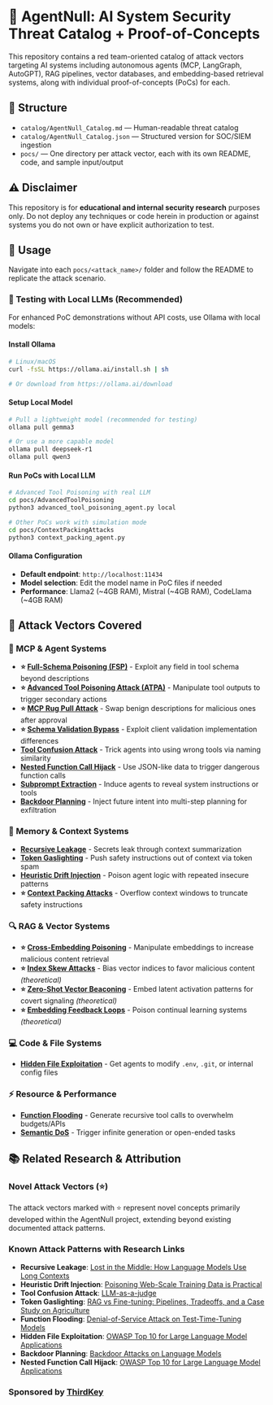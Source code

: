 # 🧠 AgentNull: AI System Security Threat Catalog + Proof-of-Concepts

This repository contains a red team-oriented catalog of attack vectors targeting AI systems including autonomous agents (MCP, LangGraph, AutoGPT), RAG pipelines, vector databases, and embedding-based retrieval systems, along with individual proof-of-concepts (PoCs) for each.

## 📘 Structure

- `catalog/AgentNull_Catalog.md` — Human-readable threat catalog
- `catalog/AgentNull_Catalog.json` — Structured version for SOC/SIEM ingestion
- `pocs/` — One directory per attack vector, each with its own README, code, and sample input/output

## ⚠️ Disclaimer

This repository is for **educational and internal security research** purposes only. Do not deploy any techniques or code herein in production or against systems you do not own or have explicit authorization to test.

## 🔧 Usage

Navigate into each `pocs/<attack_name>/` folder and follow the README to replicate the attack scenario.

### 🤖 Testing with Local LLMs (Recommended)

For enhanced PoC demonstrations without API costs, use Ollama with local models:

#### Install Ollama
```bash
# Linux/macOS
curl -fsSL https://ollama.ai/install.sh | sh

# Or download from https://ollama.ai/download
```

#### Setup Local Model
```bash
# Pull a lightweight model (recommended for testing)
ollama pull gemma3

# Or use a more capable model
ollama pull deepseek-r1
ollama pull qwen3
```

#### Run PoCs with Local LLM
```bash
# Advanced Tool Poisoning with real LLM
cd pocs/AdvancedToolPoisoning
python3 advanced_tool_poisoning_agent.py local

# Other PoCs work with simulation mode
cd pocs/ContextPackingAttacks
python3 context_packing_agent.py
```

#### Ollama Configuration
- **Default endpoint**: `http://localhost:11434`
- **Model selection**: Edit the model name in PoC files if needed
- **Performance**: Llama2 (~4GB RAM), Mistral (~4GB RAM), CodeLlama (~4GB RAM)

## 🧩 Attack Vectors Covered

### 🤖 MCP & Agent Systems
- **⭐ [Full-Schema Poisoning (FSP)](pocs/FullSchemaPoisoning/)** - Exploit any field in tool schema beyond descriptions
- **⭐ [Advanced Tool Poisoning Attack (ATPA)](pocs/AdvancedToolPoisoning/)** - Manipulate tool outputs to trigger secondary actions
- **⭐ [MCP Rug Pull Attack](pocs/MCPRugPull/)** - Swap benign descriptions for malicious ones after approval
- **⭐ [Schema Validation Bypass](pocs/SchemaValidationBypass/)** - Exploit client validation implementation differences
- **[Tool Confusion Attack](pocs/ToolConfusionAttack/)** - Trick agents into using wrong tools via naming similarity
- **[Nested Function Call Hijack](pocs/NestedFunctionHijack/)** - Use JSON-like data to trigger dangerous function calls
- **[Subprompt Extraction](pocs/SubpromptExtraction/)** - Induce agents to reveal system instructions or tools
- **[Backdoor Planning](pocs/BackdoorPlanning/)** - Inject future intent into multi-step planning for exfiltration

### 🧠 Memory & Context Systems
- **[Recursive Leakage](pocs/RecursiveLeakage/)** - Secrets leak through context summarization
- **[Token Gaslighting](pocs/TokenGaslighting/)** - Push safety instructions out of context via token spam
- **[Heuristic Drift Injection](pocs/HeuristicDriftInjection/)** - Poison agent logic with repeated insecure patterns
- **⭐ [Context Packing Attacks](pocs/ContextPackingAttacks/)** - Overflow context windows to truncate safety instructions

### 🔍 RAG & Vector Systems
- **⭐ [Cross-Embedding Poisoning](pocs/CrossEmbeddingPoisoning/)** - Manipulate embeddings to increase malicious content retrieval
- **⭐ [Index Skew Attacks](pocs/IndexSkewAttacks/)** - Bias vector indices to favor malicious content *(theoretical)*
- **⭐ [Zero-Shot Vector Beaconing](pocs/ZeroShotVectorBeaconing/)** - Embed latent activation patterns for covert signaling *(theoretical)*
- **⭐ [Embedding Feedback Loops](pocs/EmbeddingFeedbackLoops/)** - Poison continual learning systems *(theoretical)*

### 💻 Code & File Systems
- **[Hidden File Exploitation](pocs/HiddenFileExploitation/)** - Get agents to modify `.env`, `.git`, or internal config files

### ⚡ Resource & Performance
- **[Function Flooding](pocs/FunctionFlooding/)** - Generate recursive tool calls to overwhelm budgets/APIs
- **[Semantic DoS](pocs/SemanticDoS/)** - Trigger infinite generation or open-ended tasks

## 📚 Related Research & Attribution

### Novel Attack Vectors (⭐)
The attack vectors marked with ⭐ represent novel concepts primarily developed within the AgentNull project, extending beyond existing documented attack patterns.

### Known Attack Patterns with Research Links
- **Recursive Leakage**: [Lost in the Middle: How Language Models Use Long Contexts](https://arxiv.org/abs/2307.03172)
- **Heuristic Drift Injection**: [Poisoning Web-Scale Training Data is Practical](https://arxiv.org/abs/2302.10149)
- **Tool Confusion Attack**: [LLM-as-a-judge](https://arxiv.org/abs/2306.05685)
- **Token Gaslighting**: [RAG vs Fine-tuning: Pipelines, Tradeoffs, and a Case Study on Agriculture](https://arxiv.org/abs/2401.08406)
- **Function Flooding**: [Denial-of-Service Attack on Test-Time-Tuning Models](https://arxiv.org/abs/2405.02324)
- **Hidden File Exploitation**: [OWASP Top 10 for Large Language Model Applications](https://owasp.org/www-project-top-10-for-large-language-model-applications/)
- **Backdoor Planning**: [Backdoor Attacks on Language Models](https://arxiv.org/abs/2311.09403)
- **Nested Function Call Hijack**: [OWASP Top 10 for Large Language Model Applications](https://owasp.org/www-project-top-10-for-large-language-model-applications/)

### Sponsored by [ThirdKey](https://thirdkey.ai)
